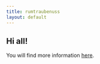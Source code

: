 ```yaml
---
title: rumtraubenuss
layout: default
---
```


## Hi all!

You will find more information [here](http://www.bastianschade.de).
